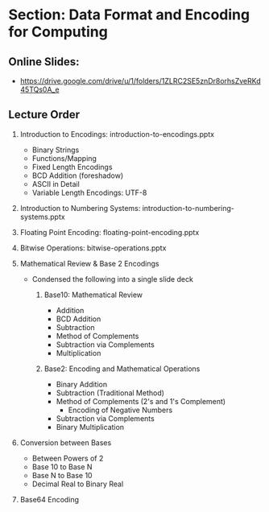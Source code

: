 # Section: Data Format and Encoding for Computing
## Online Slides: 
  * https://drive.google.com/drive/u/1/folders/1ZLRC2SE5znDr8orhsZveRKd45TQs0A_e
  
## Lecture Order
  1. Introduction to Encodings: introduction-to-encodings.pptx
     * Binary Strings
     * Functions/Mapping
     * Fixed Length Encodings
     * BCD Addition (foreshadow)
     * ASCII in Detail
     * Variable Length Encodings:  UTF-8
  
  1. Introduction to Numbering Systems: introduction-to-numbering-systems.pptx

  1. Floating Point Encoding: floating-point-encoding.pptx

  1. Bitwise Operations: bitwise-operations.pptx

  
  1. Mathematical Review & Base 2 Encodings
     * Condensed the following into a single slide deck
       1. Base10: Mathematical Review
          * Addition
          * BCD Addition
          * Subtraction
          * Method of Complements
          * Subtraction via Complements
          * Multiplication
       
       1. Base2: Encoding and Mathematical Operations
          * Binary Addition
          * Subtraction (Traditional Method)
          * Method of Complements (2's and 1's Complement)
            - Encoding of Negative Numbers
          * Subtraction via Complements
          * Binary Multiplication
  
  1. Conversion between Bases
     * Between Powers of 2
     * Base 10 to Base N
     * Base N to Base 10
     * Decimal Real to Binary Real

  1. Base64 Encoding
